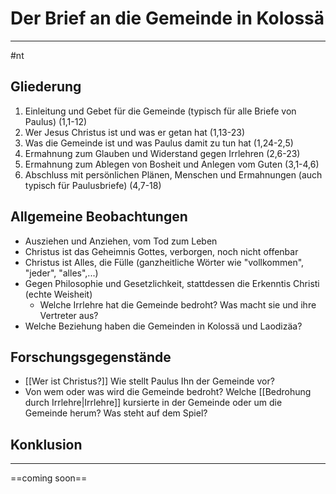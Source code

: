 # Der Brief an die Gemeinde in Kolossä
---
#nt

## Gliederung

1. Einleitung und Gebet für die Gemeinde (typisch für alle Briefe von Paulus) (1,1-12)
2. Wer Jesus Christus ist und was er getan hat (1,13-23)
3. Was die Gemeinde ist und was Paulus damit zu tun hat (1,24-2,5)
4. Ermahnung zum Glauben und Widerstand gegen Irrlehren (2,6-23)
5. Ermahnung zum Ablegen von Bosheit und Anlegen vom Guten (3,1-4,6)
6. Abschluss mit persönlichen Plänen, Menschen und Ermahnungen (auch typisch für Paulusbriefe) (4,7-18)

## Allgemeine Beobachtungen

- Ausziehen und Anziehen, vom Tod zum Leben
- Christus ist das Geheimnis Gottes, verborgen, noch nicht offenbar
- Christus ist Alles, die Fülle (ganzheitliche Wörter wie "vollkommen", "jeder", "alles",...)
- Gegen Philosophie und Gesetzlichkeit, stattdessen die Erkenntis Christi (echte Weisheit)
	- Welche Irrlehre hat die Gemeinde bedroht? Was macht sie und ihre Vertreter aus?
- Welche Beziehung haben die Gemeinden in Kolossä und Laodizäa?

## Forschungsgegenstände

- [[Wer ist Christus?]] Wie stellt Paulus Ihn der Gemeinde vor?
- Von wem oder was wird die Gemeinde bedroht? Welche [[Bedrohung durch Irrlehre|Irrlehre]] kursierte in der Gemeinde oder um die Gemeinde herum? Was steht auf dem Spiel?

## Konklusion
---
==coming soon==

